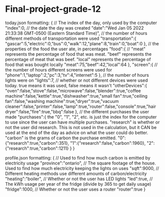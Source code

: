 # Final-project-grade-12

today.json formatting:
{
    // The index of the day, only used by the computer
    "index":0,
    // the date the day was created
    "date":"Wed Jan 05 2022 21:33:38 GMT-0500 (Eastern Standard Time)",
    // the number of hours different methods of transportation were used
    "transportation":{
        "gascar":5,"electric":0,"bus":0,"walk":12,"plane":8,"train":0,"boat":0
        },
    // the properties of the food the user ate, in percentages
    "food":{
        // "meat" represents the percentage of food that was meat. "beef" represents the percentage of meat that was beef. "local" represents the percentage of food that was bought locally
        "meat":75,"beef":42,"local":64
        },
    "screen":{
        // the number of hours different screens were used for
        "phone":1,"laptop":2,"pc":3,"tv":4,"internet":5
        },
    // the number of hours lights were on
    "lights":7,
    // whether or not different devices were used today. true means it was used, false means it wasn't
    "otherDevices":{
        "oven":false,"stove":false,"microwave":false,"blender":true,"coffee machine":false,"kettle":true,"dishwasher":true,"small fan":true,"ceiling fan":false,"washing machine":true,"dryer":true,"vacuum cleaner":false,"printer":false,"lamp":true,"router":false,"console":true,"hair dryer":false,"fire":true,"bbq":false
        },
    // the different purchases the user made
    "purchases":{
        the "0", "1", "2", etc. is just the index for the computer to use since the user can have multiple purchases. "research" is whether or not the user did research. This is not used in the calculation, but it CAN be used at the end of the day as advice on what the user could do better. "carbon" is the grams of carbon the purchase emitted.
        "0":{"research":true,"carbon":351},
        "1":{"research":false,"carbon":1960},
        "2":{"research":true,"carbon":1211}
        }
}


profile.json formatting:
{
    // Used to find how much carbon is emitted by electricity usage
    "province":"ontario",
    // The square footage of the house. Used to find how much electricity keeping the lights on uses
    "sqft":9000,
    // Different heating methods use different amounts of carbon/electricity
    "heating":"boiler",
    // Whether or not the user has LED lights
    "led":true,
    // The kWh usage per year of the fridge (divide by 365 to get daily usage)
    "fridge":1000,
    // Whether or not the user uses a router
    "router":true
}
